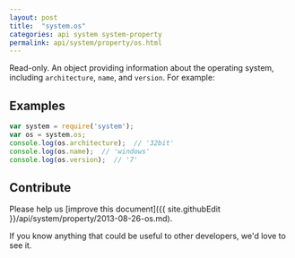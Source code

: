 ```yaml
---
layout: post
title:  "system.os"
categories: api system system-property
permalink: api/system/property/os.html
---
```


Read-only. An object providing information about the operating system, including `architecture`, `name`, and `version`. For example:

## Examples

```javascript
var system = require('system');
var os = system.os;
console.log(os.architecture);  // '32bit'
console.log(os.name);  // 'windows'
console.log(os.version);  // '7'
```

## Contribute

Please help us [improve this document]({{ site.githubEdit }}/api/system/property/2013-08-26-os.md).

If you know anything that could be useful to other developers, we'd love to see it.



